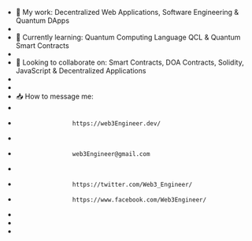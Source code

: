 - 📖 My work:   Decentralized Web Applications, Software Engineering & Quantum DApps
- 
- 🌱 Currently learning:   Quantum Computing Language QCL & Quantum Smart Contracts
- 
- 🌳 Looking to collaborate on:   Smart Contracts, DOA Contracts, Solidity, JavaScript & Decentralized Applications
- 
- 
- 📥 How to message me:
- 
-                     https://web3Engineer.dev/
-                     
-                     web3Engineer@gmail.com
-                     
-                     https://twitter.com/Web3_Engineer/
-                     https://www.facebook.com/Web3Engineer/
-                     
- 
-                    

<!---
Web3Engineer/Web3Engineer is a ✨ special ✨ repository because its `README.md` (this file) appears on your GitHub profile.
You can click the Preview link to take a look at your changes.
--->
